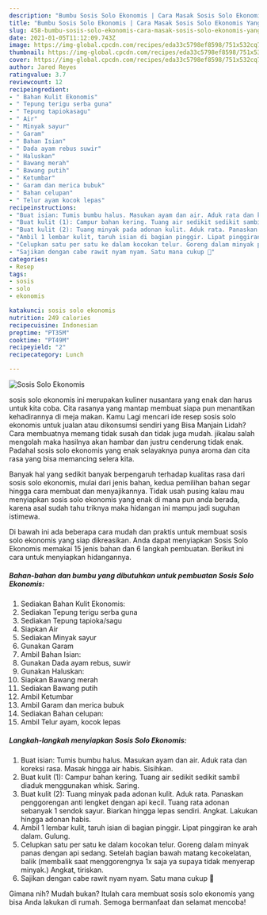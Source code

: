 ```yaml
---
description: "Bumbu Sosis Solo Ekonomis | Cara Masak Sosis Solo Ekonomis Yang Enak Banget"
title: "Bumbu Sosis Solo Ekonomis | Cara Masak Sosis Solo Ekonomis Yang Enak Banget"
slug: 458-bumbu-sosis-solo-ekonomis-cara-masak-sosis-solo-ekonomis-yang-enak-banget
date: 2021-01-05T11:12:09.743Z
image: https://img-global.cpcdn.com/recipes/eda33c5798ef8598/751x532cq70/sosis-solo-ekonomis-foto-resep-utama.jpg
thumbnail: https://img-global.cpcdn.com/recipes/eda33c5798ef8598/751x532cq70/sosis-solo-ekonomis-foto-resep-utama.jpg
cover: https://img-global.cpcdn.com/recipes/eda33c5798ef8598/751x532cq70/sosis-solo-ekonomis-foto-resep-utama.jpg
author: Jared Reyes
ratingvalue: 3.7
reviewcount: 12
recipeingredient:
- " Bahan Kulit Ekonomis"
- " Tepung terigu serba guna"
- " Tepung tapiokasagu"
- " Air"
- " Minyak sayur"
- " Garam"
- " Bahan Isian"
- " Dada ayam rebus suwir"
- " Haluskan"
- " Bawang merah"
- " Bawang putih"
- " Ketumbar"
- " Garam dan merica bubuk"
- " Bahan celupan"
- " Telur ayam kocok lepas"
recipeinstructions:
- "Buat isian: Tumis bumbu halus. Masukan ayam dan air. Aduk rata dan koreksi rasa. Masak hingga air habis. Sisihkan."
- "Buat kulit (1): Campur bahan kering. Tuang air sedikit sedikit sambil diaduk menggunakan whisk. Saring."
- "Buat kulit (2): Tuang minyak pada adonan kulit. Aduk rata. Panaskan penggorengan anti lengket dengan api kecil. Tuang rata adonan sebanyak 1 sendok sayur. Biarkan hingga lepas sendiri. Angkat. Lakukan hingga adonan habis."
- "Ambil 1 lembar kulit, taruh isian di bagian pinggir. Lipat pinggiran ke arah dalam. Gulung."
- "Celupkan satu per satu ke dalam kocokan telur. Goreng dalam minyak panas dengan api sedang. Setelah bagian bawah matang kecokelatan, balik (membalik saat menggorengnya 1x saja ya supaya tidak menyerap minyak.) Angkat, tiriskan."
- "Sajikan dengan cabe rawit nyam nyam. Satu mana cukup 🤭"
categories:
- Resep
tags:
- sosis
- solo
- ekonomis

katakunci: sosis solo ekonomis 
nutrition: 249 calories
recipecuisine: Indonesian
preptime: "PT35M"
cooktime: "PT49M"
recipeyield: "2"
recipecategory: Lunch

---
```



![Sosis Solo Ekonomis](https://img-global.cpcdn.com/recipes/eda33c5798ef8598/751x532cq70/sosis-solo-ekonomis-foto-resep-utama.jpg)


sosis solo ekonomis ini merupakan kuliner nusantara yang enak dan harus untuk kita coba. Cita rasanya yang mantap membuat siapa pun menantikan kehadirannya di meja makan.
Kamu Lagi mencari ide resep sosis solo ekonomis untuk jualan atau dikonsumsi sendiri yang Bisa Manjain Lidah? Cara membuatnya memang tidak susah dan tidak juga mudah. jikalau salah mengolah maka hasilnya akan hambar dan justru cenderung tidak enak. Padahal sosis solo ekonomis yang enak selayaknya punya aroma dan cita rasa yang bisa memancing selera kita.



Banyak hal yang sedikit banyak berpengaruh terhadap kualitas rasa dari sosis solo ekonomis, mulai dari jenis bahan, kedua pemilihan bahan segar hingga cara membuat dan menyajikannya. Tidak usah pusing kalau mau menyiapkan sosis solo ekonomis yang enak di mana pun anda berada, karena asal sudah tahu triknya maka hidangan ini mampu jadi suguhan istimewa.


Di bawah ini ada beberapa cara mudah dan praktis untuk membuat sosis solo ekonomis yang siap dikreasikan. Anda dapat menyiapkan Sosis Solo Ekonomis memakai 15 jenis bahan dan 6 langkah pembuatan. Berikut ini cara untuk menyiapkan hidangannya.

<!--inarticleads1-->

##### Bahan-bahan dan bumbu yang dibutuhkan untuk pembuatan Sosis Solo Ekonomis:

1. Sediakan  Bahan Kulit Ekonomis:
1. Sediakan  Tepung terigu serba guna
1. Sediakan  Tepung tapioka/sagu
1. Siapkan  Air
1. Sediakan  Minyak sayur
1. Gunakan  Garam
1. Ambil  Bahan Isian:
1. Gunakan  Dada ayam rebus, suwir
1. Gunakan  Haluskan:
1. Siapkan  Bawang merah
1. Sediakan  Bawang putih
1. Ambil  Ketumbar
1. Ambil  Garam dan merica bubuk
1. Sediakan  Bahan celupan:
1. Ambil  Telur ayam, kocok lepas




<!--inarticleads2-->

##### Langkah-langkah menyiapkan Sosis Solo Ekonomis:

1. Buat isian: Tumis bumbu halus. Masukan ayam dan air. Aduk rata dan koreksi rasa. Masak hingga air habis. Sisihkan.
1. Buat kulit (1): Campur bahan kering. Tuang air sedikit sedikit sambil diaduk menggunakan whisk. Saring.
1. Buat kulit (2): Tuang minyak pada adonan kulit. Aduk rata. Panaskan penggorengan anti lengket dengan api kecil. Tuang rata adonan sebanyak 1 sendok sayur. Biarkan hingga lepas sendiri. Angkat. Lakukan hingga adonan habis.
1. Ambil 1 lembar kulit, taruh isian di bagian pinggir. Lipat pinggiran ke arah dalam. Gulung.
1. Celupkan satu per satu ke dalam kocokan telur. Goreng dalam minyak panas dengan api sedang. Setelah bagian bawah matang kecokelatan, balik (membalik saat menggorengnya 1x saja ya supaya tidak menyerap minyak.) Angkat, tiriskan.
1. Sajikan dengan cabe rawit nyam nyam. Satu mana cukup 🤭




Gimana nih? Mudah bukan? Itulah cara membuat sosis solo ekonomis yang bisa Anda lakukan di rumah. Semoga bermanfaat dan selamat mencoba!
